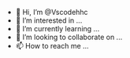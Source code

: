 - 👋 Hi, I’m @Vscodehhc
- 👀 I’m interested in ...
- 🌱 I’m currently learning ...
- 💞️ I’m looking to collaborate on ...
- 📫 How to reach me ...

<!---
Vscodehhc/Vscodehhc is a ✨ special ✨ repository because its `README.md` (this file) appears on your GitHub profile.
You can click the Preview link to take a look at your changes.
--->
